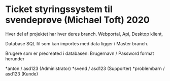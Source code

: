 # Ticket styringssystem til svendeprøve (Michael Toft) 2020

Hver del af projektet har hver deres branch.
Webportal,
Api,
Desktop klient,

Database SQL fil som kan importes med data ligger i Master branch.



Brugere som er precreated i databasen:
Brugernavn / Password format herunder

*anton       / asd123    (Administrator)
*svend       / asd123    (Supporter)
*problembarn / asd123    (Kunde)
